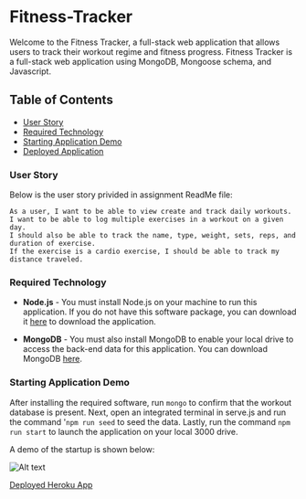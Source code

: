 # Fitness-Tracker

Welcome to the Fitness Tracker, a full-stack web application that allows users to track their workout regime and fitness progress. Fitness Tracker is a full-stack web application using MongoDB, Mongoose schema, and Javascript.


## Table of Contents

- [User Story](#user-story)
- [Required Technology](#required-technology)
- [Starting Application Demo](#starting-application-demo)
- [Deployed Application](#deployed-application)


### User Story
Below is the user story privided in assignment ReadMe file:
```
As a user, I want to be able to view create and track daily workouts.
I want to be able to log multiple exercises in a workout on a given day.
I should also be able to track the name, type, weight, sets, reps, and duration of exercise.
If the exercise is a cardio exercise, I should be able to track my distance traveled.
```

### Required Technology

- **Node.js** - You must install Node.js on your machine to run this application. If you do not have this software package, you can download it [here](https://nodejs.org/en/) to download the application.


- **MongoDB** - You must also install MongoDB to enable your local drive to access the back-end data for this application. You can download MongoDB [here](https://www.mongodb.com/try/download/community).

### Starting Application Demo

After installing the required software, run `mongo` to confirm that the workout database is present. 
Next, open an integrated terminal in serve.js and run the command '`npm run seed` to seed the data.
Lastly, run the command `npm run start` to launch the application on your local 3000 drive.

A demo of the startup is shown below:

![Alt text](https://github.com/coryjpiette/Fitness-Tracker/blob/main/Images/ftness_tracker.gif)

[Deployed Heroku App](https://shrouded-shore-00767.herokuapp.com/?id=614d2c9ad786b60016df9534)

